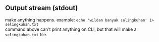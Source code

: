 ## Output stream (stdout)
make anything happens. example: 
`echo 'wildan banyak selingkuhan' 1> selingkuhan.txt`
<br>
command above can't print anything on CLI, but that will make a `selingkuhan.txt` file.